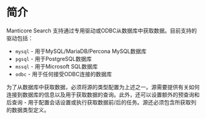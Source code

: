 # 简介

Manticore Search 支持通过专用驱动或ODBC从数据库中获取数据。目前支持的驱动包括：

- `mysql` - 用于MySQL/MariaDB/Percona MySQL数据库
- `pgsql` - 用于PostgreSQL数据库
- `mssql` - 用于Microsoft SQL数据库
- `odbc` - 用于任何接受ODBC连接的数据库

为了从数据库中获取数据，必须将源的类型配置为上述之一。源需要提供有关如何连接到数据库的信息以及用于获取数据的查询。此外，还可以设置额外的预查询和后查询 - 用于配置会话设置或执行获取数据前/后的任务。源还必须包含所获取列的数据类型定义。

<!-- proofread -->
